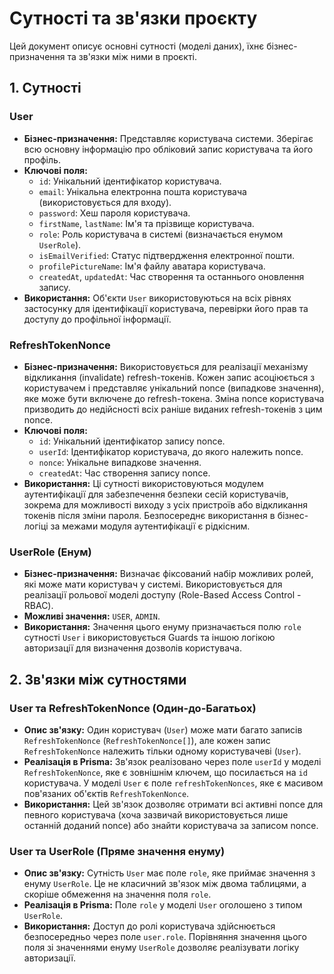 # Сутності та зв'язки проєкту

Цей документ описує основні сутності (моделі даних), їхнє бізнес-призначення та зв'язки між ними в проєкті.

## 1. Сутності

### User

*   **Бізнес-призначення:** Представляє користувача системи. Зберігає всю основну інформацію про обліковий запис користувача та його профіль.
*   **Ключові поля:**
    *   `id`: Унікальний ідентифікатор користувача.
    *   `email`: Унікальна електронна пошта користувача (використовується для входу).
    *   `password`: Хеш пароля користувача.
    *   `firstName`, `lastName`: Ім'я та прізвище користувача.
    *   `role`: Роль користувача в системі (визначається енумом `UserRole`).
    *   `isEmailVerified`: Статус підтвердження електронної пошти.
    *   `profilePictureName`: Ім'я файлу аватара користувача.
    *   `createdAt`, `updatedAt`: Час створення та останнього оновлення запису.
*   **Використання:** Об'єкти `User` використовуються на всіх рівнях застосунку для ідентифікації користувача, перевірки його прав та доступу до профільної інформації.

### RefreshTokenNonce

*   **Бізнес-призначення:** Використовується для реалізації механізму відкликання (invalidate) refresh-токенів. Кожен запис асоціюється з користувачем і представляє унікальний nonce (випадкове значення), яке може бути включене до refresh-токена. Зміна nonce користувача призводить до недійсності всіх раніше виданих refresh-токенів з цим nonce.
*   **Ключові поля:**
    *   `id`: Унікальний ідентифікатор запису nonce.
    *   `userId`: Ідентифікатор користувача, до якого належить nonce.
    *   `nonce`: Унікальне випадкове значення.
    *   `createdAt`: Час створення запису nonce.
*   **Використання:** Ці сутності використовуються модулем аутентифікації для забезпечення безпеки сесій користувачів, зокрема для можливості виходу з усіх пристроїв або відкликання токенів після зміни пароля. Безпосереднє використання в бізнес-логіці за межами модуля аутентифікації є рідкісним.

### UserRole (Енум)

*   **Бізнес-призначення:** Визначає фіксований набір можливих ролей, які може мати користувач у системі. Використовується для реалізації рольової моделі доступу (Role-Based Access Control - RBAC).
*   **Можливі значення:** `USER`, `ADMIN`.
*   **Використання:** Значення цього енуму призначається полю `role` сутності `User` і використовується Guards та іншою логікою авторизації для визначення дозволів користувача.

## 2. Зв'язки між сутностями

### User та RefreshTokenNonce (Один-до-Багатьох)

*   **Опис зв'язку:** Один користувач (`User`) може мати багато записів `RefreshTokenNonce` (`RefreshTokenNonce[]`), але кожен запис `RefreshTokenNonce` належить тільки одному користувачеві (`User`).
*   **Реалізація в Prisma:** Зв'язок реалізовано через поле `userId` у моделі `RefreshTokenNonce`, яке є зовнішнім ключем, що посилається на `id` користувача. У моделі `User` є поле `refreshTokenNonces`, яке є масивом пов'язаних об'єктів `RefreshTokenNonce`.
*   **Використання:** Цей зв'язок дозволяє отримати всі активні nonce для певного користувача (хоча зазвичай використовується лише останній доданий nonce) або знайти користувача за записом nonce.

### User та UserRole (Пряме значення енуму)

*   **Опис зв'язку:** Сутність `User` має поле `role`, яке приймає значення з енуму `UserRole`. Це не класичний зв'язок між двома таблицями, а скоріше обмеження на значення поля `role`.
*   **Реалізація в Prisma:** Поле `role` у моделі `User` оголошено з типом `UserRole`.
*   **Використання:** Доступ до ролі користувача здійснюється безпосередньо через поле `user.role`. Порівняння значення цього поля зі значеннями енуму `UserRole` дозволяє реалізувати логіку авторизації. 